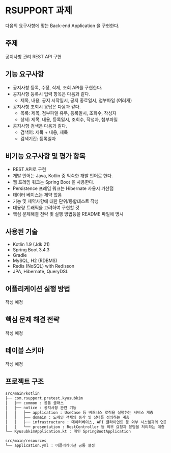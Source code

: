 RSUPPORT 과제
=============================
다음의 요구사항에 맞는 Back-end Application 을 구현한다.

주제
-----------------------------
공지사항 관리 REST API 구현

## 기능 요구사항
* 공지사항 등록, 수정, 삭제, 조회 API를 구현한다. 
* 공지사항 등록시 입력 항목은 다음과 같다. 
  * 제목, 내용, 공지 시작일시, 공지 종료일시, 첨부파일 (여러개)
* 공지사항 조회시 응답은 다음과 같다. 
  * 목록: 제목, 첨부파일 유무, 등록일시, 조회수, 작성자 
  * 상세: 제목, 내용, 등록일시, 조회수, 작성자, 첨부파일 
* 공지사항 검색은 다음과 같다. 
  * 검색어: 제목 + 내용, 제목 
  * 검색기간: 등록일자

비기능 요구사항 및 평가 항목
-----------------------------
* REST API로 구현
* 개발 언어는 Java, Kotlin 중 익숙한 개발 언어로 한다.
* 웹 프레임 워크는 Spring Boot 을 사용한다.
* Persistence 프레임 워크는 Hibernate 사용시 가산점
* 데이터 베이스는 제약 없음
* 기능 및 제약사항에 대한 단위/통합테스트 작성
* 대용량 트래픽을 고려하여 구현할 것
* 핵심 문제해결 전략 및 실행 방법등을 README 파일에 명시

## 사용된 기술
* Kotlin 1.9 (Jdk 21)
* Spring Boot 3.4.3
* Gradle
* MySQL, H2 (RDBMS)
* Redis (NoSQL) with Redisson
* JPA, Hibernate, QueryDSL

## 어플리케이션 실행 방법
작성 예정

## 핵심 문제 해결 전략
작성 예정

## 테이블 스키마
작성 예정

## 프로젝트 구조
```markdown
src/main/kotlin
├── com.rsupport.pretest.kyusubkim
│   ├── common : 공통 클래스
│   ├── notice : 공지사항 관련 기능
│   │   ├── application : UseCase 등 비즈니스 로직을 실행하는 서비스 계층
│   │   ├── domain : 도메인 객체의 동작 및 상태를 정의하는 계층
│   │   ├── infrastructure : 데이터베이스, API 클라이언트 등 외부 시스템과의 연결 계층
│   │   └── presentation : RestController 등 외부 요청과 응답을 처리하는 계층
└── KyusubkimApplication.kt : 메인 SpringBootApplication 

src/main/resources
└── application.yml : 어플리케이션 공통 설정
```